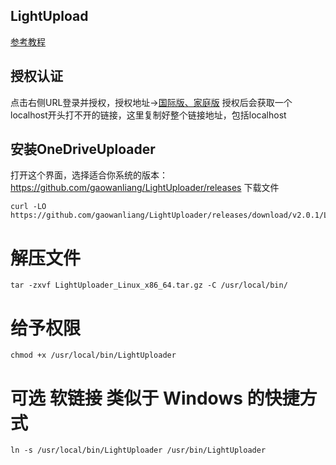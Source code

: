 ## LightUpload
[参考教程](https://gwliang.com/2021/04/02/OneDriveUploader-use/)
## 授权认证
点击右侧URL登录并授权，授权地址→[国际版、家庭版](https://login.microsoftonline.com/common/oauth2/v2.0/authorize?client_id=ad5e65fd-856d-4356-aefc-537a9700c137&response_type=code&redirect_uri=http://localhost/onedrive-login&response_mode=query&scope=offline_access%20User.Read%20Files.ReadWrite.All)
授权后会获取一个localhost开头打不开的链接，这里复制好整个链接地址，包括localhost
## 安装OneDriveUploader
打开这个界面，选择适合你系统的版本：https://github.com/gaowanliang/LightUploader/releases
下载文件
```
curl -LO https://github.com/gaowanliang/LightUploader/releases/download/v2.0.1/LightUploader_Linux_x86_64.tar.gz
```
# 解压文件
```
tar -zxvf LightUploader_Linux_x86_64.tar.gz -C /usr/local/bin/
```
# 给予权限
```
chmod +x /usr/local/bin/LightUploader
```
# 可选 软链接 类似于 Windows 的快捷方式
```
ln -s /usr/local/bin/LightUploader /usr/bin/LightUploader
```
